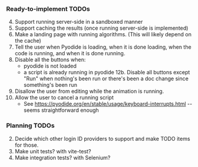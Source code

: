 ### Ready-to-implement TODOs

4. Support running server-side in a sandboxed manner
5. Support caching the results (once running server-side is implemented)
6. Make a landing page with running algorithms.  (This will likely depend on the cache)
10. Tell the user when Pyodide is loading, when it is done loading, when the code is running, and when it is done running.
12. Disable all the buttons when:
    * pyodide is not loaded
    * a script is already running in pyodide
12b. Disable all buttons except "Run" when nothing's been run or there's been a doc change since something's been run
13. Disallow the user from editing while the animation is running.
14. Allow the user to cancel a running script
    * See https://pyodide.org/en/stable/usage/keyboard-interrupts.html -- seems straightforward enough

### Planning TODOs
2. Decide which other login ID providers to support and make TODO items for those.
3. Make unit tests?  with vite-test?
4. Make integration tests?  with Selenium?

